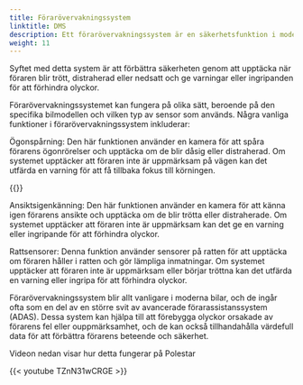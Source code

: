 ```yaml
---
title: Förarövervakningssystem
linktitle: DMS
description: Ett förarövervakningssystem är en säkerhetsfunktion i moderna bilar som använder sensorer och kameror för att övervaka förarens beteende och uppmärksamhet under körning.
weight: 11
---
```

<!-- markdownlint-disable MD033 -->
Syftet med detta system är att förbättra säkerheten genom att upptäcka när föraren blir trött, distraherad eller nedsatt och ge varningar eller ingripanden för att förhindra olyckor.

Förarövervakningssystemet kan fungera på olika sätt, beroende på den specifika bilmodellen och vilken typ av sensor som används. Några vanliga funktioner i förarövervakningssystem inkluderar:

Ögonspårning: Den här funktionen använder en kamera för att spåra förarens ögonrörelser och upptäcka om de blir dåsig eller distraherad. Om systemet upptäcker att föraren inte är uppmärksam på vägen kan det utfärda en varning för att få tillbaka fokus till körningen.

{{<evkxdisplayaddarticle />}}

Ansiktsigenkänning: Den här funktionen använder en kamera för att känna igen förarens ansikte och upptäcka om de blir trötta eller distraherade. Om systemet upptäcker att föraren inte är uppmärksam kan det ge en varning eller ingripande för att förhindra olyckor.

Rattsensorer: Denna funktion använder sensorer på ratten för att upptäcka om föraren håller i ratten och gör lämpliga inmatningar. Om systemet upptäcker att föraren inte är uppmärksam eller börjar tröttna kan det utfärda en varning eller ingripa för att förhindra olyckor.

Förarövervakningssystem blir allt vanligare i moderna bilar, och de ingår ofta som en del av en större svit av avancerade förarassistanssystem (ADAS). Dessa system kan hjälpa till att förebygga olyckor orsakade av förarens fel eller ouppmärksamhet, och de kan också tillhandahålla värdefull data för att förbättra förarens beteende och säkerhet.

Videon nedan visar hur detta fungerar på Polestar

{{< youtube TZnN31wCRGE >}}
